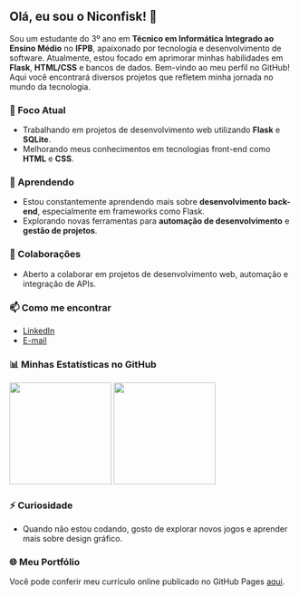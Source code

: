 ## Olá, eu sou o Niconfisk! 👋

Sou um estudante do 3º ano em **Técnico em Informática Integrado ao Ensino Médio** no **IFPB**, apaixonado por tecnologia e desenvolvimento de software. Atualmente, estou focado em aprimorar minhas habilidades em **Flask**, **HTML/CSS** e bancos de dados. Bem-vindo ao meu perfil no GitHub! Aqui você encontrará diversos projetos que refletem minha jornada no mundo da tecnologia.

### 🔭 Foco Atual
- Trabalhando em projetos de desenvolvimento web utilizando **Flask** e **SQLite**.
- Melhorando meus conhecimentos em tecnologias front-end como **HTML** e **CSS**.

### 🌱 Aprendendo
- Estou constantemente aprendendo mais sobre **desenvolvimento back-end**, especialmente em frameworks como Flask.
- Explorando novas ferramentas para **automação de desenvolvimento** e **gestão de projetos**.

### 👯 Colaborações
- Aberto a colaborar em projetos de desenvolvimento web, automação e integração de APIs.

### 📫 Como me encontrar
- [LinkedIn](https://www.linkedin.com/in/nicolas-tavaress)
- [E-mail](mailto:nicolas.emidio@academico.ifpb.edu.br)

### 📊 Minhas Estatísticas no GitHub

<img height="180em" src="https://github-readme-stats.vercel.app/api?username=NICONFISK&show_icons=true&theme=dracula&include_all_commits=true&count_private=true"/>

<img height="180em" src="https://github-readme-stats-eight-theta.vercel.app/api/top-langs/?username=Niconfisk&layout=compact&langs_count=8&theme=algolia"/>

### ⚡ Curiosidade
- Quando não estou codando, gosto de explorar novos jogos e aprender mais sobre design gráfico.

### 🌐 Meu Portfólio
Você pode conferir meu currículo online publicado no GitHub Pages [aqui](https://github.com/Niconfisk/Curriculo).
